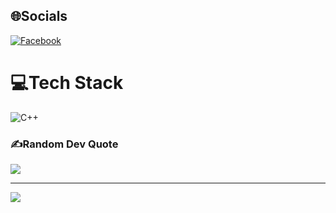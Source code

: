 
## 🌐Socials
[![Facebook](https://img.shields.io/badge/Facebook-%231877F2.svg?logo=Facebook&logoColor=white)]([https://www.facebook.com/nguyen.minh.son.146697](https://www.facebook.com/minhsonnn07)) 

# 💻Tech Stack
![C++](https://img.shields.io/badge/c++-%2300599C.svg?style=for-the-badge&logo=c%2B%2B&logoColor=white)

### ✍️Random Dev Quote
![](https://quotes-github-readme.vercel.app/api?type=horizontal&theme=radical)

---
[![](https://visitcount.itsvg.in/api?id=nms7410&icon=0&color=0)](https://visitcount.itsvg.in)
